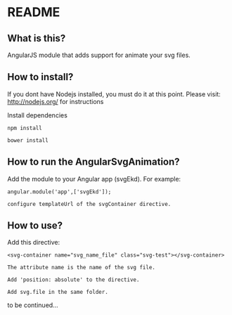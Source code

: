 # README #

## What is this? ##

AngularJS module that adds support for animate your svg files.


## How to install? ##


If you dont have Nodejs installed, you must do it at this point. Please visit: http://nodejs.org/ for instructions


Install dependencies
 
	npm install
	
	bower install


## How to run the AngularSvgAnimation? ##

Add the module to your Angular app (svgEkd). For example:

	angular.module('app',['svgEkd']);

	configure templateUrl of the svgContainer directive.


## How to use? ##

Add this directive:

	<svg-container name="svg_name_file" class="svg-test"></svg-container>

	The attribute name is the name of the svg file.
	
	Add 'position: absolute' to the directive.

	Add svg.file in the same folder.

to be continued...